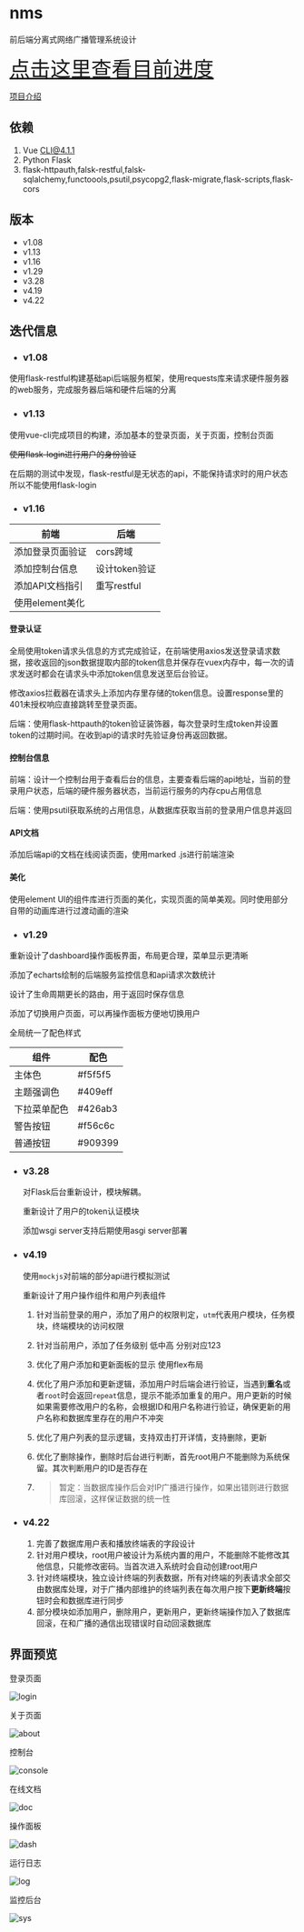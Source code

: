 # nms
前后端分离式网络广播管理系统设计

<a href="./read.md" style="font-size: 36px;">点击这里查看目前进度</a>

[项目介绍](./intro.md)

## 依赖

1. Vue CLI@4.1.1
2. Python Flask
3. flask-httpauth,falsk-restful,falsk-sqlalchemy,functoools,psutil,psycopg2,flask-migrate,flask-scripts,flask-cors

## 版本

- v1.08
- v1.13
- v1.16
- v1.29
- v3.28
- v4.19
- v4.22

## 迭代信息

- ### v1.08

使用flask-restful构建基础api后端服务框架，使用requests库来请求硬件服务器的web服务，完成服务器后端和硬件后端的分离

- ### v1.13

使用vue-cli完成项目的构建，添加基本的登录页面，关于页面，控制台页面

~~使用flask-login进行用户的身份验证~~

在后期的测试中发现，flask-restful是无状态的api，不能保持请求时的用户状态所以不能使用flask-login

- ### v1.16

| 前端             | 后端          |
| ---------------- | ------------- |
| 添加登录页面验证 | cors跨域      |
| 添加控制台信息   | 设计token验证 |
| 添加API文档指引  | 重写restful   |
| 使用element美化  |               |

#### 登录认证

全局使用token请求头信息的方式完成验证，在前端使用axios发送登录请求数据，接收返回的json数据提取内部的token信息并保存在vuex内存中，每一次的请求发送时都会在请求头中添加token信息发送至后台验证。

修改axios拦截器在请求头上添加内存里存储的token信息。设置response里的401未授权响应直接跳转至登录页面。

后端：使用flask-httpauth的token验证装饰器，每次登录时生成token并设置token的过期时间。在收到api的请求时先验证身份再返回数据。

#### 控制台信息

前端：设计一个控制台用于查看后台的信息，主要查看后端的api地址，当前的登录用户状态，后端的硬件服务器状态，当前运行服务的内存cpu占用信息

后端：使用psutil获取系统的占用信息，从数据库获取当前的登录用户信息并返回

#### API文档

添加后端api的文档在线阅读页面，使用marked .js进行前端渲染

#### 美化

使用element UI的组件库进行页面的美化，实现页面的简单美观。同时使用部分自带的动画库进行过渡动画的渲染

- ### v1.29

重新设计了dashboard操作面板界面，布局更合理，菜单显示更清晰

添加了echarts绘制的后端服务监控信息和api请求次数统计

设计了生命周期更长的路由，用于返回时保存信息

添加了切换用户页面，可以再操作面板方便地切换用户

全局统一了配色样式

| 组件         | 配色     |
| ------------ | -------- |
| 主体色       | #f5f5f5  |
| 主题强调色   | #409eff  |
| 下拉菜单配色 | #426ab3  |
| 警告按钮     | #f56c6c  |
| 普通按钮     | \#909399 |

- ### v3.28

    对Flask后台重新设计，模块解耦。

    重新设计了用户的token认证模块

    添加wsgi server支持后期使用asgi server部署

- ### v4.19

    使用`mockjs`对前端的部分api进行模拟测试

    重新设计了用户操作组件和用户列表组件

    1. 针对当前登录的用户，添加了用户的权限判定，`utm`代表用户模块，任务模块，终端模块的访问权限

    2. 针对当前用户，添加了任务级别 低中高 分别对应123

    3. 优化了用户添加和更新面板的显示 使用flex布局

    4. 优化了用户添加和更新逻辑，添加用户时后端会进行验证，当遇到**重名**或者`root`时会返回`repeat`信息，提示不能添加重复的用户。用户更新的时候如果需要修改用户的名称，会根据ID和用户名称进行验证，确保更新的用户名称和数据库里存在的用户不冲突

    5. 优化了用户列表的显示逻辑，支持双击打开详情，支持删除，更新

    6. 优化了删除操作，删除时后台进行判断，首先root用户不能删除为系统保留。其次判断用户的ID是否存在

    7. > 暂定：当数据库操作后会对IP广播进行操作，如果出错则进行数据库回滚，这样保证数据的统一性

- ### v4.22

    1. 完善了数据库用户表和播放终端表的字段设计
    2. 针对用户模块，root用户被设计为系统内置的用户，不能删除不能修改其他信息，只能修改密码。当首次进入系统时会自动创建root用户
    3. 针对终端模块，独立设计终端的列表数据，所有对终端的列表请求全部交由数据库处理，对于广播内部维护的终端列表在每次用户按下**更新终端**按钮时会和数据库进行同步
    4. 部分模块如添加用户，删除用户，更新用户，更新终端操作加入了数据库回滚，在和广播的通信出现错误时自动回滚数据库

## 界面预览

登录页面

![login](./demo/login.jpg)



关于页面

![about](./demo/about.jpg)



控制台

![console](./demo/console.jpg)



在线文档

![doc](./demo/doc.jpg)



操作面板

![dash](./demo/dashboard.jpg)



运行日志

![log](./demo/log.jpg)



监控后台

![sys](./demo/sys.jpg)